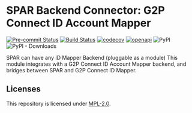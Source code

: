 # SPAR Backend Connector: G2P Connect ID Account Mapper
[![Pre-commit Status](https://github.com/OpenG2P/social-payments-account-registry/actions/workflows/pre-commit.yml/badge.svg?branch=develop)](https://github.com/OpenG2P/social-payments-account-registry/actions/workflows/pre-commit.yml?query=branch%3Adevelop)
[![Build Status](https://github.com/OpenG2P/social-payments-account-registry/actions/workflows/test.yml/badge.svg?branch=develop)](https://github.com/OpenG2P/social-payments-account-registry/actions/workflows/test.yml?query=branch%3Adevelop)
[![codecov](https://codecov.io/gh/OpenG2P/social-payments-account-registry/branch/develop/graph/badge.svg)](https://codecov.io/gh/OpenG2P/social-payments-account-registry)
[![openapi](https://img.shields.io/badge/open--API-swagger-brightgreen)](https://validator.swagger.io/?url=https://raw.githubusercontent.com/OpenG2P/social-payments-account-registry/develop/api-docs/generated/openapi.json)
![PyPI](https://img.shields.io/pypi/v/spar-connector-g2pconnect?label=pypi%20package)
![PyPI - Downloads](https://img.shields.io/pypi/dm/spar-connector-g2pconnect)

SPAR can have any ID Mapper Backend (pluggable as a module)
This module integrates with a G2P Connect ID Account Mapper backend, and bridges between SPAR and G2P Connect ID Mapper.

## Licenses

This repository is licensed under [MPL-2.0](LICENSE).

